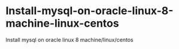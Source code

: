 # Install-mysql-on-oracle-linux-8-machine-linux-centos
Install mysql on oracle linux 8 machine/linux/centos
